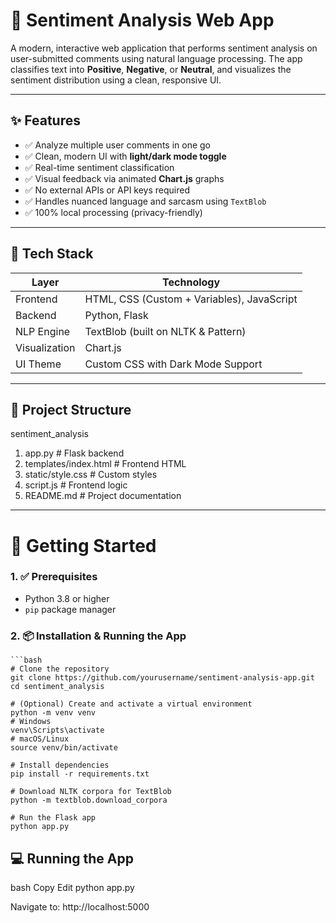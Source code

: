 # 🧠 Sentiment Analysis Web App

A modern, interactive web application that performs sentiment analysis on user-submitted comments using natural language processing. The app classifies text into **Positive**, **Negative**, or **Neutral**, and visualizes the sentiment distribution using a clean, responsive UI.

---

## ✨ Features

- ✅ Analyze multiple user comments in one go
- ✅ Clean, modern UI with **light/dark mode toggle**
- ✅ Real-time sentiment classification
- ✅ Visual feedback via animated **Chart.js** graphs
- ✅ No external APIs or API keys required
- ✅ Handles nuanced language and sarcasm using `TextBlob`
- ✅ 100% local processing (privacy-friendly)

---

## 🧰 Tech Stack

|    Layer      |                Technology                     |
|---------------|---------------------------------------------- |
| Frontend      | HTML, CSS (Custom + Variables), JavaScript    |
| Backend       | Python, Flask                                 |
| NLP Engine    | TextBlob (built on NLTK & Pattern)            |
| Visualization | Chart.js                                      |
| UI Theme      | Custom CSS with Dark Mode Support             |

---

## 📁 Project Structure

sentiment_analysis

1. app.py # Flask backend
2. templates/index.html # Frontend HTML
3. static/style.css # Custom styles
4. script.js # Frontend logic
5. README.md # Project documentation

---

# 🚀 Getting Started

### 1. ✅ Prerequisites

- Python 3.8 or higher  
- `pip` package manager

### 2. 📦 Installation & Running the App

    ```bash
    # Clone the repository
    git clone https://github.com/yourusername/sentiment-analysis-app.git
    cd sentiment_analysis
    
    # (Optional) Create and activate a virtual environment
    python -m venv venv
    # Windows
    venv\Scripts\activate
    # macOS/Linux
    source venv/bin/activate
    
    # Install dependencies
    pip install -r requirements.txt
    
    # Download NLTK corpora for TextBlob
    python -m textblob.download_corpora
    
    # Run the Flask app
    python app.py

## 💻 Running the App
  bash
  Copy
  Edit
  python app.py
  
  Navigate to: http://localhost:5000
